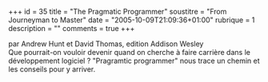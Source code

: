 +++
id = 35
title = "The Pragmatic Programmer"
soustitre = "From Journeyman to Master"
date = "2005-10-09T21:09:36+01:00"
rubrique = 1
description = ""
comments = true
+++

<div class="chapo">par Andrew Hunt et David Thomas, edition Addison Wesley</div>
Que pourrait-on vouloir devenir quand on cherche à faire carrière dans le développement logiciel ? "Pragramtic programmer" nous trace un chemin et les conseils pour y arriver.